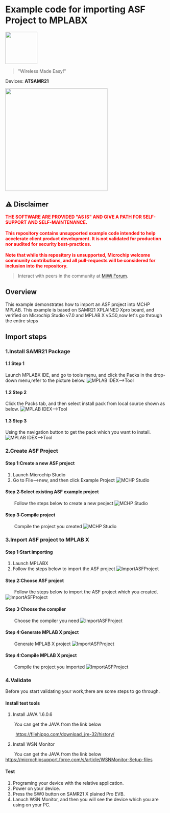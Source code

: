 # Example code for importing ASF Project to MPLABX
<img src="images/IoT-Made-Easy-Logo.png" width=100>

> "Wireless Made Easy!"

Devices:  **ATSAMR21**

<p align="left">
<a href="https://www.microchip.com" target="_blank">
<img src="images/Microchip_logo.jpg" width=320></a>
</p>

## ⚠ Disclaimer

<p><span style="color:red"><b>
THE SOFTWARE ARE PROVIDED "AS IS" AND GIVE A PATH FOR SELF-SUPPORT AND SELF-MAINTENANCE.</br></br>
This repository contains unsupported example code intended to help accelerate client product development. It is not validated for production nor audited for security best-practices.</br></br>
Note that while this repository is unsupported, Microchip welcome community contributions, and all pull-requests will be considered for inclusion into the repository.
</span></p></b>

> Interact with peers in the community at [MiWi Forum](https://www.microchip.com/forums/f507.aspx).

## Overview
This example demonstrates how to import an ASF project into MCHP MPLAB. This example is based on SAMR21 XPLAINED Xpro board, and verified on Microchip Studio v7.0 and MPLAB X v5.50,now let's go through the entire steps

## Import steps
### 1.Install SAMR21 Package
#### 1.1 Step 1
Launch MPLABX IDE, and go to tools menu, and click the Packs in the drop-down menu,refer to the picture below.
![MPLAB IDEX-->Tool](images/InstallDevicePackage.jpg)

#### 1.2 Step 2
Click the Packs tab, and then select install pack from local source shown as below.
![MPLAB IDEX-->Tool](images/InstallDevicePackage-01.jpg)

#### 1.3 Step 3
Using the navigation button to get the pack which you want to install.
![MPLAB IDEX-->Tool](images/InstallDevicePackage-02.jpg)


### 2.Create ASF Project
#### Step 1:Create a new ASF project
   1. Launch Microchip Studio
   2. Go to File-->new, and then click Example Project
![MCHP Studio](images/CreateASFProject-00.jpg)

#### Step 2:Select existing ASF example project
&emsp;&emsp;Follow the steps below to create a new peoject
![MCHP Studio](images/CreateASFProject-01.jpg)

#### Step 3:Compile project
&emsp;&emsp;Compile the project you created
![MCHP Studio](images/CreateASFProject-02.jpg)


### 3.Import ASF project to MPLAB X
#### Step 1:Start importing
   1. Launch MPLABX
   2. Follow the steps below to import the ASF project
![ImportASFProject](images/ImportASFtoMPLABX-00.jpg)

#### Step 2:Choose ASF project
&emsp;&emsp;Follow the steps below to import the ASF project which you created.
![ImportASFProject](images/ImportASFtoMPLABX-01.jpg)

#### Step 3:Choose the compiler
&emsp;&emsp;Choose the compiler you need
![ImportASFProject](images/ImportASFtoMPLABX-02.jpg)

#### Step 4:Generate MPLAB X project
&emsp;&emsp;Generate MPLAB X project
![ImportASFProject](images/ImportASFtoMPLABX-03.jpg)

#### Step 4:Compile MPLAB X project
&emsp;&emsp;Compile the project you imported
![ImportASFProject](images/ImportASFtoMPLABX-04.jpg)


### 4.Validate
Before you start validating your work,there are some steps to go through.

#### Install test tools
   1. Install JAVA 1.6.0.6

&emsp;&emsp;You can get the JAVA from the link below

&emsp;&emsp; https://filehippo.com/download_jre-32/history/

   2. Install WSN Monitor

&emsp;&emsp;You can get the JAVA from the link below
&emsp;&emsp; https://microchipsupport.force.com/s/article/WSNMonitor-Setup-files

#### Test
   1. Programing your device with the relative application.
   2. Power on your device.
   3. Press the SW0 button on SAMR21 X plained Pro EVB.
   4. Lanuch WSN Monitor, and then you will see the device which you are using on your PC.

